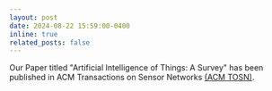 ```yaml
---
layout: post
date: 2024-08-22 15:59:00-0400
inline: true
related_posts: false
---
```


Our Paper titled "Artificial Intelligence of Things: A Survey" has been published in ACM Transactions on Sensor Networks [(ACM TOSN)](https://dl.acm.org/doi/full/10.1145/3690639).
